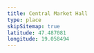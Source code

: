```yaml
---
title: Central Market Hall
type: place
skipSitemap: true
latitude: 47.487081
longitude: 19.058494
---
```

